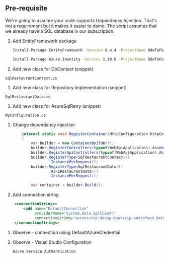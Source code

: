 
## Pre-requisite
We're going to assume your code supports Dependency Injection. That's not a requirement but it makes it easier to demo.
The script assumes that we already have a SQL database in our subscription.


1. Add EntityFramework package

    ```sh
    Install-Package EntityFramework -Version 6.4.4 -ProjectName OdeToFood.WebApi
    ```

    ```sh
    Install-Package Azure.Identity -Version 1.10.0 -ProjectName OdeToFood.WebApi
    ```

1. Add new class for DbContext (snippet)

```
SqlRestaurantContext.cs
```

1. Add new class for Repository implementation (snippet)

```
SqlRestaurantData.cs
```

1. Add new class for AzureSqlRetry (snippet)

```
MyConfiguration.cs
```

1. Change dependency injection

    ```cs
        internal static void RegisterContainer(HttpConfiguration httpConfiguration)
        {
            var builder = new ContainerBuilder();
            builder.RegisterControllers(typeof(WebApiApplication).Assembly);
            builder.RegisterApiControllers(typeof(WebApiApplication).Assembly);
            builder.RegisterType<SqlRestaurantContext>()
                    .InstancePerRequest();
            builder.RegisterType<SqlRestaurantData>()
                    .As<IRestaurantData>()
                    .InstancePerRequest();

            var container = builder.Build();
    ```

1. Add connection string

```xml
	<connectionStrings>
		<add name="DefaultConnection"
			 providerName="System.Data.SqlClient"
			 connectionString="server=tcp:devup-dontskip-odetofood.database.windows.net;database=devup-dontskip-odetofood;"/>
	</connectionStrings>
```

1. Observe - connection using DefaultAzureCredential
1. Observe - Visual Studio Configuration

    ```sh
    Azure Service Authentication
    ```